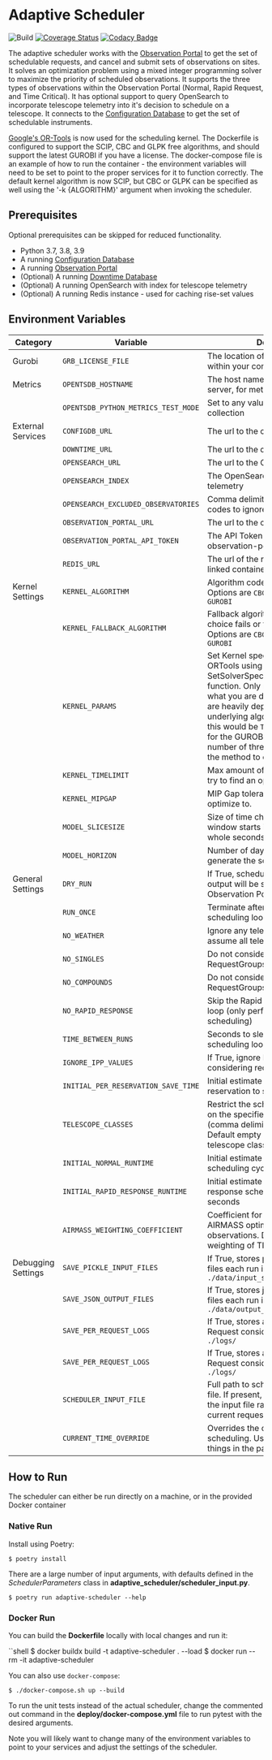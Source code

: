 # Adaptive Scheduler

![Build](https://github.com/observatorycontrolsystem/adaptive_scheduler/workflows/Build/badge.svg)
[![Coverage Status](https://coveralls.io/repos/github/observatorycontrolsystem/adaptive_scheduler/badge.svg?branch=master)](https://coveralls.io/github/observatorycontrolsystem/adaptive_scheduler?branch=master)
[![Codacy Badge](https://api.codacy.com/project/badge/Grade/c41dca92a76f4ea9a284698d26772e91)](https://app.codacy.com/gh/observatorycontrolsystem/adaptive_scheduler?utm_source=github.com&utm_medium=referral&utm_content=observatorycontrolsystem/adaptive_scheduler&utm_campaign=Badge_Grade_Dashboard)

The adaptive scheduler works with the [Observation Portal](https://github.com/observatorycontrolsystem/observation-portal) 
to get the set of schedulable requests, and cancel and submit sets of observations on sites. It solves an optimization
problem using a mixed integer programming solver to maximize the priority of scheduled observations. It supports the 
three types of observations within the Observation Portal (Normal, Rapid Request, and Time Critical). It has optional 
support to query OpenSearch to incorporate telescope telemetry into it's decision to schedule on a telescope. 
It connects to the [Configuration Database](https://github.com/observatorycontrolsystem/configdb) to get the set 
of schedulable instruments.

[Google's OR-Tools](https://developers.google.com/optimization) is now used for the scheduling kernel. The Dockerfile is configured to support the SCIP, CBC and GLPK free algorithms, and should support the latest GUROBI if you have a license. The docker-compose file is an example of how to run the container - the environment variables will need to be set to point to the proper services for it to function correctly. The default kernel algorithm is now SCIP, but CBC or GLPK can be specified as well using the '-k {ALGORITHM}' argument when invoking the scheduler.

## Prerequisites

Optional prerequisites can be skipped for reduced functionality.

-   Python 3.7, 3.8, 3.9
-   A running [Configuration Database](https://github.com/observatorycontrolsystem/configdb)
-   A running [Observation Portal](https://github.com/observatorycontrolsystem/observation-portal) 
-   (Optional) A running [Downtime Database](https://github.com/observatorycontrolsystem/downtime)
-   (Optional) A running OpenSearch with index for telescope telemetry
-   (Optional) A running Redis instance - used for caching rise-set values

## Environment Variables

| Category               | Variable                | Description                                                         | Default                                                 |
| ---------------------- | ----------------------- | ------------------------------------------------------------------- | ------------------------------------------------------- |
| Gurobi                 | `GRB_LICENSE_FILE`      | The location of the gurobi license file within your container       | _`Empty string`_                                                      |
| Metrics                | `OPENTSDB_HOSTNAME`     | The host name for an opentsdb server, for metrics                   | _`Empty string`_                                                      |
|                        | `OPENTSDB_PYTHON_METRICS_TEST_MODE`| Set to any value to turn off metrics collection                   | `False`                                                       |
| External Services      | `CONFIGDB_URL`          | The url to the configuration database                               | `http://127.0.0.1:7500`                                 |
|                        | `DOWNTIME_URL`        | The url to the downtime database                                    | `http://127.0.0.1:7000`                                 |
|                        | `OPENSEARCH_URL`     | The url to the OpenSearch cluster                                | _`Empty string`_                                                      |
|                        | `OPENSEARCH_INDEX`     | The OpenSearch index for telescope telemetry                                | `live-telemetry`                                                      |
|                        | `OPENSEARCH_EXCLUDED_OBSERVATORIES`| Comma delimited list of enclosure codes to ignore telemetry from                                | _`Empty string`_                                                      |
|                        | `OBSERVATION_PORTAL_URL`| The url to the observation portal                                   | `http://127.0.0.1:8000`                                 |
|                        | `OBSERVATION_PORTAL_API_TOKEN`| The API Token for an admin of the observation-portal                                   | _`Empty string`_                                 |
|                        | `REDIS_URL`             | The url of the redis cache (or the linked container name)           | `redis://redis`                                                 |
| Kernel Settings       | `KERNEL_ALGORITHM`     | Algorithm code for ORTools to use. Options are `CBC`, `SCIP`, `GLPK`, and `GUROBI`      | `SCIP`                                                 |
|                       | `KERNEL_FALLBACK_ALGORITHM`     | Fallback algorithm in case main choice fails or throws an exception. Options are `CBC`, `SCIP`, `GLPK`, and `GUROBI`      | `SCIP`                                                 |
|                       | `KERNEL_PARAMS`     | Set Kernel specific params within ORTools using it's SetSolverSpecificParametersAsString function. Only modify this if you know what you are doing as these values are heavily dependent on the underlying algorithm. An example of this would be `Threads 2\nMethod 3` for the GUROBI Kernel to set the number of threads it uses to 2 and the method to concurrent.    | _`Empty string`_                                                 |
|                       | `KERNEL_TIMELIMIT`     | Max amount of time for the kernel to try to find an optimal solution      | _None_                                                 |
|                       | `KERNEL_MIPGAP`     | MIP Gap tolerance for kernel to optimize to.      | 0.01                                                 |
|                       | `MODEL_SLICESIZE`     | Size of time chunks to discretize window starts into for the solver in whole seconds      | 300                                                 |
|                       | `MODEL_HORIZON`     | Number of days in the future to generate the schedule for      | 7.0                                                 |
| General Settings       | `DRY_RUN`             | If True, scheduler will run but no output will be saved to the Observation Portal          | `False`                                                 |
|                        | `RUN_ONCE`             | Terminate after running a single scheduling loop          | `False`                                                 |
|                        | `NO_WEATHER`             | Ignore any telescope telemetry - assume all telescopes are available          | `False`                                                 |
|                        | `NO_SINGLES`             | Do not consider `SINGLE` type RequestGroups for scheduling          | `False`                                                 |
|                        | `NO_COMPOUNDS`             | Do not consider `MANY` type RequestGroups for scheduling          | `False`                                                 |
|                        | `NO_RAPID_RESPONSE`             | Skip the Rapid Response scheduling loop (only perform Normal scheduling)          | `False`                                                 |
|                        | `TIME_BETWEEN_RUNS`             | Seconds to sleep between each scheduling loop          | 60.0                                                 |
|                        | `IGNORE_IPP_VALUES`             | If True, ignore IPP values when considering request priority          | `False`                                                   |
|                        | `INITIAL_PER_RESERVATION_SAVE_TIME`             | Initial estimate of time taken per reservation to save to the web portal          | 60.0                                                 |
|                        | `TELESCOPE_CLASSES`             | Restrict the scheduler to only operate on the specified telescope classes (comma delimited) (e.g. `1m0,2m0`). Default empty string means all telescope classes.       | ``                                                 |
|                        | `INITIAL_NORMAL_RUNTIME`             | Initial estimate of duration of normal scheduling cycle in seconds         | 360.0                                                 |
|                        | `INITIAL_RAPID_RESPONSE_RUNTIME`  | Initial estimate of duration of rapid response scheduling cycle in seconds      | 120.0                                                 |
|                        | `AIRMASS_WEIGHTING_COEFFICIENT`  | Coefficient for how much to weight AIRMASS optimization_type observations. Default matches weighting of TIME type observations      | 0.1                                                 |
| Debugging Settings     | `SAVE_PICKLE_INPUT_FILES`     | If True, stores pickled scheduler input files each run in `./data/input_states/` | `False`                                                   |
|                        | `SAVE_JSON_OUTPUT_FILES`      | If True, stores json scheduler output files each run in `./data/output_schedule/` | `False`                                                   |
|                        | `SAVE_PER_REQUEST_LOGS`      | If True, stores a log file for each Request considered for scheduling in `./logs/` | `False`                                                   |
|                        | `SAVE_PER_REQUEST_LOGS`      | If True, stores a log file for each Request considered for scheduling in `./logs/` | `False`                                                   |
|                        | `SCHEDULER_INPUT_FILE`      | Full path to scheduler pickle input file. If present, scheduler will run on the input file rather than getting current requests. | _`Empty string`_                                                 |
|                        | `CURRENT_TIME_OVERRIDE`      | Overrides the current time during scheduling. Useful for debugging things in the past | _None_                                                 |

## How to Run

The scheduler can either be run directly on a machine, or in the provided Docker container

### Native Run

Install using Poetry:

`$ poetry install`

There are a large number of input arguments, with defaults 
defined in the *SchedulerParameters* class in **adaptive_scheduler/scheduler_input.py**.

`$ poetry run adaptive-scheduler --help`

### Docker Run 

You can build the **Dockerfile** locally with local changes and run it:

``shell
$ docker buildx build -t adaptive-scheduler . --load
$ docker run --rm -it adaptive-scheduler

You can also use `docker-compose`:

```shell
$ ./docker-compose.sh up --build
```

To run the unit tests instead of the actual scheduler, change the commented out command in the **deploy/docker-compose.yml** file to run pytest with the desired arguments.

Note you will likely want to change many of the environment variables to point to your services and adjust the settings of the scheduler.

